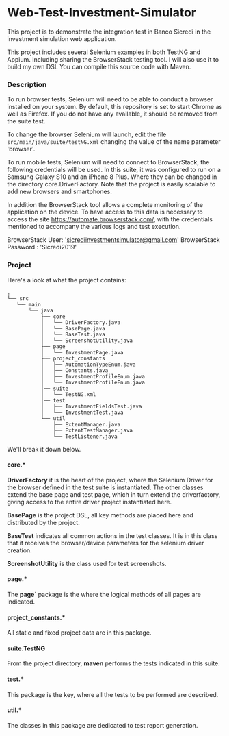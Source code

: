 
# Web-Test-Investment-Simulator
This project is to demonstrate the integration test in Banco Sicredi in the investment simulation web application.

This project includes several Selenium examples in both TestNG and Appium. 
Including sharing the BrowserStack testing tool.
I will also use it to build my own DSL
You can compile this source code with Maven.

### Description

To run browser tests, Selenium will need to be able to conduct a browser
installed on your system. By default, this repository is set to start Chrome as well as Firefox.
If you do not have any available, it should be removed from the suite test.

To change the browser Selenium will launch, edit the file
`src/main/java/suite/testNG.xml` changing the value of the name parameter 'browser'.


To run mobile tests, Selenium will need to connect to BrowserStack, the following credentials will be used. 
In this suite, it was configured to run on a Samsung Galaxy S10 and an iPhone 8 Plus. 
Where they can be changed in the directory core.DriverFactory.
Note that the project is easily scalable to add new browsers and smartphones.

In addition the BrowserStack tool allows a complete monitoring of the application on the device.
To have access to this data is necessary to access the site https://automate.browserstack.com/, 
with the credentials mentioned to accompany the various logs and test execution.

BrowserStack User: 'sicrediinvestmentsimulator@gmail.com'
BrowserStack Password : 'Sicredi2019'


### Project

Here's a look at what the project contains:

```
.
└── src
   └── main
       └── java
           ├── core
           │   └── DriverFactory.java
           │   └── BasePage.java
           │   └── BaseTest.java
           │   └── ScreenshotUtility.java
           ├── page
           │   └── InvestmentPage.java
           ├── project_constants
           │   ├── AutomationTypeEnum.java
           │   ├── Constants.java
           │   ├── InvestmentProfileEnum.java
           │   └── InvestmentProfileEnum.java
           │── suite
           │   └── TestNG.xml
           │── test
           │   ├── InvestmentFieldsTest.java
           │   └── InvestmentTest.java
           └── util
               ├── ExtentManager.java
               ├── ExtentTestManager.java
               └── TestListener.java
```

We'll break it down below.

#### core.*

**DriverFactory** it is the heart of the project, where the Selenium Driver for the browser defined in the test suite is instantiated.
The other classes extend the base page and test page, which in turn extend the driverfactory, giving access to the entire driver project instantiated here.

**BasePage** is the project DSL, all key methods are placed here and distributed by the project.

**BaseTest** indicates all common actions in the test classes. It is in this class that it receives the browser/device parameters for the selenium driver creation.

**ScreenshotUtility** is the class used for test screenshots.

#### page.*

The **page**` package is the where the logical methods of all pages are indicated.

#### project_constants.*

All static and fixed project data are in this package.

#### suite.TestNG

From the project directory, **maven** performs the tests indicated in this suite.

#### test.*

This package is the key, where all the tests to be performed are described.

#### util.*

The classes in this package are dedicated to test report generation.
